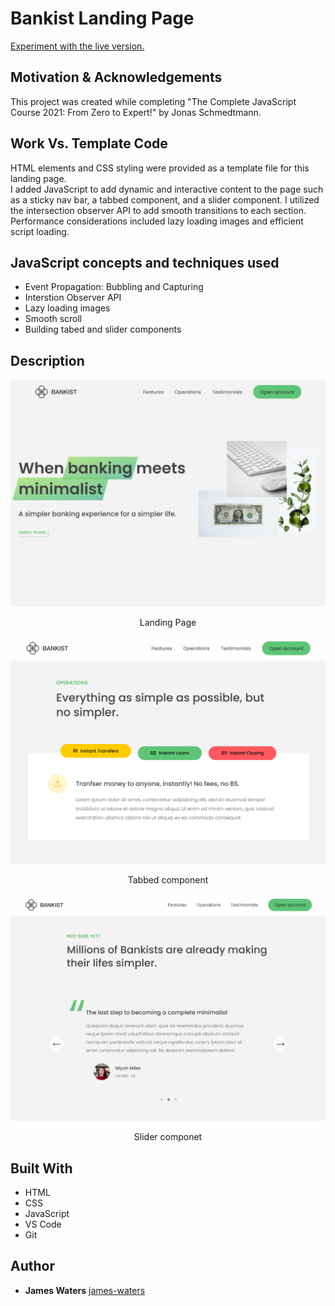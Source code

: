 # Bankist Landing Page

[Experiment with the live version.](https://waters1993.github.io/javascript-bankist/)

## Motivation & Acknowledgements

This project was created while completing "The Complete JavaScript Course 2021: From Zero to Expert!" by Jonas Schmedtmann.

## Work Vs. Template Code

HTML elements and CSS styling were provided as a template file for this landing page.<br>
I added JavaScript to add dynamic and interactive content to the page such as a sticky nav bar, a tabbed component, and a slider component. I utilized the intersection observer API to add smooth transitions to each section. Performance considerations included lazy loading images and efficient script loading.<br>

## JavaScript concepts and techniques used

- Event Propagation: Bubbling and Capturing
- Interstion Observer API
- Lazy loading images
- Smooth scroll
- Building tabed and slider components

## Description

<div align="center">
  <img src="./images/landing.PNG" alt="landingPage" width="650"/>
  <p>Landing Page</p>
  <img src="./images/tabbed.PNG" alt="landingPage" width="650"/>
  <p>Tabbed component</p>
  <img src="./images/slider.PNG" alt="landingPage" width="650"/>
  <p>Slider componet</p>
</div>

## Built With

- HTML
- CSS
- JavaScript
- VS Code
- Git

## Author

- **James Waters**
  [james-waters](https://www.james-waters.com/)
